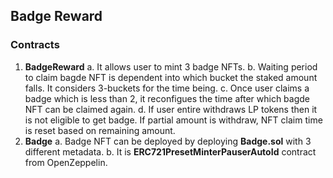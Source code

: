 ## Badge Reward

### Contracts

1. **BadgeReward**
   a. It allows user to mint 3 badge NFTs.
   b.  Waiting period to claim bagde NFT is dependent into which bucket the staked amount falls. It considers 3-buckets for the time being.
   c. Once user claims a badge which is less than 2, it reconfigues the time after which bagde NFT can be claimed again.
   d. If user entire withdraws LP tokens then it is not eligible to get badge. If partial amount is withdraw, NFT claim time is reset based on remaining amount. 
2. **Badge** 
   a. Badge NFT can be deployed by deploying **Badge.sol** with 3 different metadata. 
   b. It is **ERC721PresetMinterPauserAutoId** contract from OpenZeppelin.

